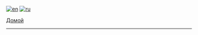 [![en](https://img.shields.io/badge/lang-en-blue.svg)](https://github.com/koldakov-corporation/tutorial-vcs/blob/main/README.md)
[![ru](https://img.shields.io/badge/lang-ru-green.svg)](https://github.com/koldakov-corporation/tutorial-vcs/blob/main/README.ru.md)

[Домой](https://github.com/koldakov-corporation/tutorial/blob/main/README.ru.md)

---
